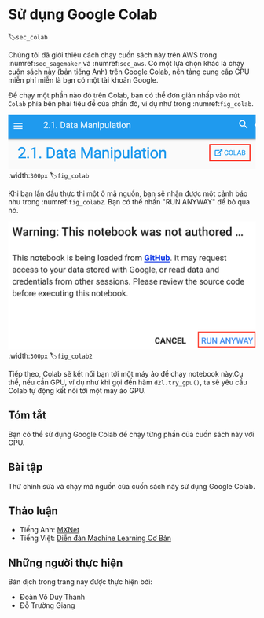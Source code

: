 <!--
# Using Google Colab
-->

# Sử dụng Google Colab
:label:`sec_colab`


<!--
We introduced how to run this book on AWS in :numref:`sec_sagemaker` and :numref:`sec_aws`.
Another option is running this book on [Google Colab](https://colab.research.google.com/), which provides free GPU if you have a Google account.
-->

Chúng tôi đã giới thiệu cách chạy cuốn sách này trên AWS trong :numref:`sec_sagemaker` và :numref:`sec_aws`.
Có một lựa chọn khác là chạy cuốn sách này (bản tiếng Anh) trên [Google Colab](https://colab.research.google.com/), nền tảng cung cấp GPU miễn phí miễn là bạn có một tài khoản Google.


<!--
To run a section on Colab, you can simply click the `Colab` button to the right of the title of that section, such as in :numref:`fig_colab`. 
-->

Để chạy một phần nào đó trên Colab, bạn có thể đơn giản nhấp vào nút `Colab` phía bên phải tiêu đề của phần đó, ví dụ như trong :numref:`fig_colab`.


<!--
![Open a section on Colab](../img/colab.png)
-->

![Mở một phần trong Colab](../img/colab.png)
:width:`300px`
:label:`fig_colab`


<!--
When it is the first time you execute a code cell, you will receive a warning message as shown in :numref:`fig_colab2`.
You may click "RUN ANYWAY" to ignore it.
-->

Khi bạn lần đầu thực thi một ô mã nguồn, bạn sẽ nhận được một cảnh báo như trong :numref:`fig_colab2`.
Bạn có thể nhấn "RUN ANYWAY" để bỏ qua nó.


<!--
![The warning message for running a section on Colab](../img/colab-2.png)
-->

![Thông tin cảnh báo cho việc chạy một phần trong Colab](../img/colab-2.png)
:width:`300px`
:label:`fig_colab2`


<!--
Next, Colab will connect you to an instance to run this notebook. Specifically, if GPU is needed, 
such as when invoking the `d2l.try_gpu()` function, we will request Colab to connect to a GPU instance automatically.
-->

Tiếp theo, Colab sẽ kết nối bạn tới một máy ảo để chạy notebook này.Cụ thể, nếu cần GPU,
ví dụ như khi gọi đến hàm `d2l.try_gpu()`, ta sẽ yêu cầu Colab tự động kết nối tới một máy ảo GPU.

## Tóm tắt

<!--
You can use Google Colab to run each section of this book with GPUs.
-->

Bạn có thể sử dụng Google Colab để chạy từng phần của cuốn sách này với GPU.


## Bài tập

<!--
Try to edit and run the code in this book using Google Colab.
-->

Thử chỉnh sửa và chạy mã nguồn của cuốn sách này sử dụng Google Colab.


## Thảo luận
* Tiếng Anh: [MXNet](https://discuss.d2l.ai/t/424)
* Tiếng Việt: [Diễn đàn Machine Learning Cơ Bản](https://forum.machinelearningcoban.com/c/d2l)


## Những người thực hiện
Bản dịch trong trang này được thực hiện bởi:

* Đoàn Võ Duy Thanh
* Đỗ Trường Giang


